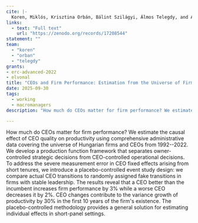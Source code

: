 ```yaml
---
cite: |-
  Koren, Miklós, Krisztina Orbán, Bálint Szilágyi, Álmos Telegdy, and András Vereckei. 2025. "CEOs and Firm Performance: Estimation from the Universe of Firms"
links:
  - text: "Full text"
    url: "https://zenodo.org/records/17208544"
statement: ""
team:
  - "koren"
  - "orban"
  - "telegdy"
grants:
- erc-advanced-2022
- elvonal
title: "CEOs and Firm Performance: Estimation from the Universe of Firms"
date: 2025-09-30
tags:
  - working
  - macromanagers
description: "How much do CEOs matter for firm performance? We estimate the causal effect of CEO quality on productivity using comprehensive administrative data covering the universe of Hungarian firms and CEOs from 1992--2022. We develop a production function framework that separates owner-controlled strategic decisions from CEO-controlled operational decisions. To address the severe measurement error in CEO fixed effects arising from short tenures, we introduce a placebo-controlled event study design: we compare actual CEO transitions to randomly assigned fake transitions in firms with stable leadership. The results reveal that a CEO better than the incumbent increases firm performance by 3% while a worse CEO decreases it by 2%. CEO changes contribute to the variance growth of productivity by 30% in the first 10 years of the firm's existence. The placebo-controlled methodology provides a general solution for estimating individual effects in short-panel settings."

---
```


How much do CEOs matter for firm performance? We estimate the causal effect of CEO quality on productivity using comprehensive administrative data covering the universe of Hungarian firms and CEOs from 1992--2022. We develop a production function framework that separates owner-controlled strategic decisions from CEO-controlled operational decisions. To address the severe measurement error in CEO fixed effects arising from short tenures, we introduce a placebo-controlled event study design: we compare actual CEO transitions to randomly assigned fake transitions in firms with stable leadership. The results reveal that a CEO better than the incumbent increases firm performance by 3% while a worse CEO decreases it by 2%. CEO changes contribute to the variance growth of productivity by 30% in the first 10 years of the firm's existence. The placebo-controlled methodology provides a general solution for estimating individual effects in short-panel settings.

